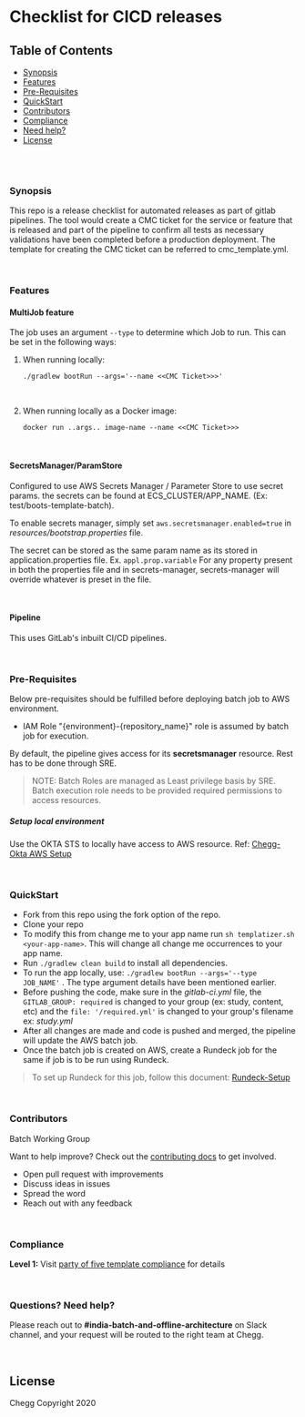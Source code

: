 Checklist for CICD releases
===========================

## Table of Contents

- [Synopsis](#synopsis)
- [Features](#features)
- [Pre-Requisites](#pre-requisites)
- [QuickStart](#quickstart)
- [Contributors](#contributors)
- [Compliance](#compliance)
- [Need help?](#questions-need-help)
- [License](#license)

<br/>
<br/>

### Synopsis

This repo is a release checklist for automated releases as part of gitlab pipelines.
The tool would create a CMC ticket for the service or feature that is released and part of the pipeline to confirm all tests as necessary validations have been completed before a production deployment.
The template for creating the CMC ticket can be referred to cmc_template.yml.

<br/>

### Features

#### MultiJob feature

The job uses an argument `--type` to determine which Job to run.
This can be set in the following ways:
1. When running locally:
    ```shell script
    ./gradlew bootRun --args='--name <<CMC Ticket>>>'
    ```
<br/>

2. When running locally as a Docker image:
    ```shell script
    docker run ..args.. image-name --name <<CMC Ticket>>>
    ```
<br/>

#### SecretsManager/ParamStore

Configured to use AWS Secrets Manager / Parameter Store to use secret params.
the secrets can be found at ECS_CLUSTER/APP_NAME. (Ex: test/boots-template-batch).

To enable secrets manager, simply set `aws.secretsmanager.enabled=true` in *resources/bootstrap.properties* file.

The secret can be stored as the same param name as its stored in application.properties file.
Ex. `appl.prop.variable`
For any property present in both the properties file and in secrets-manager, secrets-manager will override whatever is preset in the file.

<br/>

#### Pipeline

This uses GitLab's inbuilt CI/CD pipelines.

<br/>

### Pre-Requisites

Below pre-requisites should be fulfilled before deploying batch job to AWS environment.
* IAM Role "{environment}-{repository_name}" role is assumed by batch job for execution.

By default, the pipeline gives access for its **secretsmanager** resource. Rest has to be done through SRE.
> NOTE: Batch Roles are managed as Least privilege basis by SRE. Batch execution role needs to be provided required permissions to access resources.

##### Setup local environment

Use the OKTA STS to locally have access to AWS resource. Ref: [Chegg-Okta AWS Setup](https://chegg.atlassian.net/wiki/spaces/CLOUD/pages/386602/AWS+Account+Federation+Okta+and+AWS+CLI+RUNBOOK)

<br/>

### QuickStart

* Fork from this repo using the fork option of the repo.
* Clone your repo
* To modify this from change me to your app name run `sh templatizer.sh <your-app-name>`. This will change all change me occurrences to your app name.
* Run `./gradlew clean build` to install all dependencies.
* To run the app locally, use: `./gradlew bootRun --args='--type JOB_NAME'` . The type argument details have been mentioned earlier.
* Before pushing the code, make sure in the *gitlab-ci.yml* file, the `GITLAB_GROUP: required` is changed to your group (ex: study, content, etc) and the `file: '/required.yml'` is changed to your group's filename ex: *study.yml*
* After all changes are made and code is pushed and merged, the pipeline will update the AWS batch job.
* Once the batch job is created on AWS, create a Rundeck job for the same if job is to be run using Rundeck.
> To set up Rundeck for this job, follow this document: [Rundeck-Setup](https://chegg.atlassian.net/wiki/spaces/~116261519/pages/73930210/How+to+set+up+a+Runde@ckPro+job)

<br/>

### Contributors

Batch Working Group

Want to help improve? Check out the [contributing docs](CONTRIBUTING.md) to get involved.

* Open pull request with improvements
* Discuss ideas in issues
* Spread the word
* Reach out with any feedback

<br/>

### Compliance

**Level 1:** Visit [party of five template compliance](https://chegg.atlassian.net/wiki/spaces/ARCH/pages/84988/Party+of+5#Partyof5-TemplateComplianceLevel) for details

<br/>

### Questions? Need help?

Please reach out to **#india-batch-and-offline-architecture** on Slack channel, and your request will be routed to the right team at Chegg.

<br/>

## License

Chegg Copyright 2020